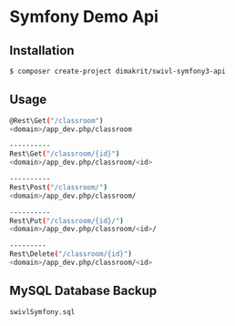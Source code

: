 Symfony Demo Api
========================

Installation
------------

```bash
$ composer create-project dimakrit/swivl-symfony3-api

```

Usage
-----

```bash
@Rest\Get("/classroom")
<domain>/app_dev.php/classroom

----------
Rest\Get("/classroom/{id}")
<domain>/app_dev.php/classroom/<id>

----------
Rest\Post("/classroom/")
<domain>/app_dev.php/classroom/

----------
Rest\Put("/classroom/{id}/")
<domain>/app_dev.php/classroom/<id>/

---------
Rest\Delete("/classroom/{id}")
<domain>/app_dev.php/classroom/<id>

```

MySQL Database Backup
------------------
```bash
swivlSymfony.sql
```
